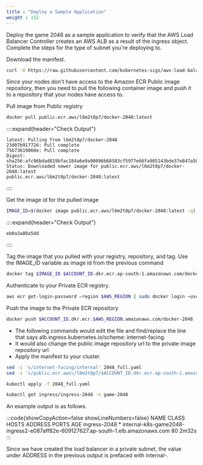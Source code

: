 ```yaml
---
title : "Deploy a Sample Application"
weight : 152
---
```


Deploy the game 2048 as a sample application to verify that the AWS Load Balancer Controller creates an AWS ALB as a result of the ingress object. Complete the steps for the type of subnet you're deploying to.

Download the manifest.


```bash
curl -O https://raw.githubusercontent.com/kubernetes-sigs/aws-load-balancer-controller/v2.5.4/docs/examples/2048/2048_full.yaml
```

Since your nodes don't have access to the Amazon ECR Public image repository, then you need to pull the following container image and push it to a repository that your nodes have access to.

Pull image from Public registry


```bash
docker pull public.ecr.aws/l6m2t8p7/docker-2048:latest
```


::::expand{header="Check Output"}
```
latest: Pulling from l6m2t8p7/docker-2048
23d07b917726: Pull complete 
75b73619860e: Pull complete 
Digest: sha256:afc96bdad819bfac184a6e9a90096b68583cf5977e66fa985143bde37e847a50
Status: Downloaded newer image for public.ecr.aws/l6m2t8p7/docker-2048:latest
public.ecr.aws/l6m2t8p7/docker-2048:latest
```
::::

Get the image id for the pulled image


```bash
IMAGE_ID=$(docker image public.ecr.aws/l6m2t8p7/docker-2048:latest -q)
```


::::expand{header="Check Output"}
```
eb0a3a80a5dd
```
::::

Tag the image that you pulled with your registry, repository, and tag. Use the IMAGE_ID variable as image id from the previous command

```bash
docker tag $IMAGE_ID $ACCOUNT_ID.dkr.ecr.ap-south-1.amazonaws.com/docker-2048
```


Authenticate to your Private ECR registry.


```bash
aws ecr get-login-password —region $AWS_REGION | sudo docker login —username AWS --password-stdin $ACCOUNT_ID.dkr.ecr.ap-south-1.amazonaws.com
```


Push the image to the Private ECR repository


```bash
docker push $ACCOUNT_ID.dkr.ecr.$AWS_REGION.amazonaws.com/docker-2048
```


- The following commands would edit the file and find/replace the line that says alb.ingress.kubernetes.io/scheme: internet-facing.
- It would also change the public image repository url to the private image repository url
- Apply the manifest to your cluster.

```bash
sed -i 's/internet-facing/internal' 2048_full.yaml
sed -i 's/public.ecr.aws\/l6m2t8p7/$ACCOUNT_ID.dkr.ecr.ap-south-1.amazonaws.com' 2048_full.yaml
```


```bash
kubectl apply -f 2048_full.yaml
```



```bash
kubectl get ingress/ingress-2048 -n game-2048
```


An example output is as follows.

:::code{showCopyAction=false showLineNumbers=false}
NAME           CLASS    HOSTS   ADDRESS                                                                   		   PORTS   AGE
ingress-2048   <none>   *       internal-k8s-game2048-ingress2-e087aff82e-609127627.ap-south-1.elb.amazonaws.com   80      2m32s
:::

Since we have created the load balancer in a private subnet, the value under ADDRESS in the previous output is prefaced with internal-.